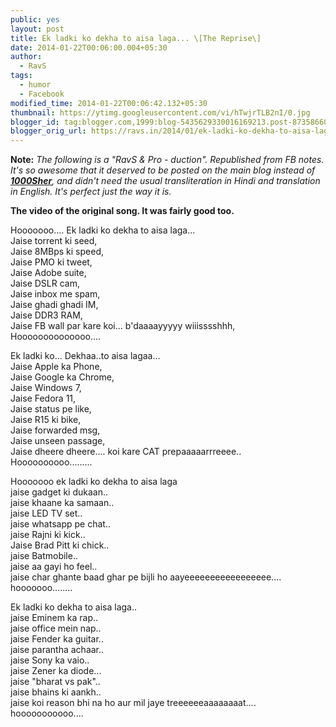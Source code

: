 ```yaml
---
public: yes
layout: post
title: Ek ladki ko dekha to aisa laga... \[The Reprise\]
date: 2014-01-22T00:06:00.004+05:30
author:
  - RavS
tags:
  - humor
  - Facebook
modified_time: 2014-01-22T00:06:42.132+05:30
thumbnail: https://ytimg.googleusercontent.com/vi/hTwjrTLB2nI/0.jpg
blogger_id: tag:blogger.com,1999:blog-5435629330016169213.post-8735866020091775624
blogger_orig_url: https://ravs.in/2014/01/ek-ladki-ko-dekha-to-aisa-laga-reprise.html
---
```


**Note:** _The following is a "RavS & Pro - duction". Republished from FB notes. It's so awesome that it deserved to be posted on the main blog instead of [**1000Sher**](http://1000sher.tumblr.com/), and didn't need the usual transliteration in Hindi and translation in English. It's perfect just the way it is._  
  
  

**The video of the original song. It was fairly good too.** 

  
  
Hooooooo.... Ek ladki ko dekha to aisa laga...  
Jaise torrent ki seed,  
Jaise 8MBps ki speed,  
Jaise PMO ki tweet,  
Jaise Adobe suite,  
Jaise DSLR cam,  
Jaise inbox me spam,  
Jaise ghadi ghadi IM,  
Jaise DDR3 RAM,  
Jaise FB wall par kare koi... b'daaaayyyyy wiiisssshhh,  
Hoooooooooooooo....  
  
  
Ek ladki ko... Dekhaa..to aisa lagaa...  
Jaise Apple ka Phone,  
Jaise Google ka Chrome,  
Jaise Windows 7,  
Jaise Fedora 11,  
Jaise status pe like,  
Jaise R15 ki bike,  
Jaise forwarded msg,  
Jaise unseen passage,  
Jaise dheere dheere.... koi kare CAT prepaaaaarrreeee..  
Hoooooooooo.........  
  
  
Hooooooo ek ladki ko dekha to aisa laga  
jaise gadget ki dukaan..  
jaise khaane ka samaan..  
jaise LED TV set..  
jaise whatsapp pe chat..  
jaise Rajni ki kick..  
Jaise Brad Pitt ki chick..  
jaise Batmobile..  
jaise aa gayi ho feel..  
jaise char ghante baad ghar pe bijli ho aayeeeeeeeeeeeeeeeee....  
hooooooo........  
  
  
Ek ladki ko dekha to aisa laga..  
jaise Eminem ka rap..  
jaise office mein nap..  
jaise Fender ka guitar..  
jaise parantha achaar..  
jaise Sony ka vaio..  
jaise Zener ka diode...  
jaise "bharat vs pak"..  
jaise bhains ki aankh..  
jaise koi reason bhi na ho aur mil jaye treeeeeeaaaaaaaat....  
hooooooooooo....
